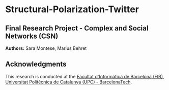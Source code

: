 # Structural-Polarization-Twitter

## Final Research Project - Complex and Social Networks (CSN)

**Authors:** Sara Montese, Marius Behret 

## Acknowledgments
This research is conducted at the [Facultat d'Informàtica de Barcelona (FIB)](./logos/logo-fib.png), [Universitat Politècnica de Catalunya (UPC) - BarcelonaTech](./logos/logo-upc.png).
